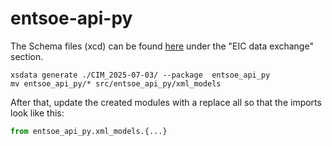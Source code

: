 # entsoe-api-py

The Schema files (xcd) can be found [here](https://www.entsoe.eu/publications/electronic-data-interchange-edi-library/) under the "EIC data exchange" section.

```shell
xsdata generate ./CIM_2025-07-03/ --package  entsoe_api_py
mv entsoe_api_py/* src/entsoe_api_py/xml_models
```

After that, update the created modules with a replace all so that the imports look like this:

```python
from entsoe_api_py.xml_models.{...}
```